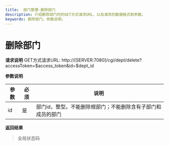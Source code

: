 ```yaml
---
title:  部门管理-删除部门
description: 介绍删除部门时的GET方式请求URL，以及请求的数据格式和参数。
keywords: 删除部门，参数说明。
---
```


# 删除部门

**请求说明**
GET方式请求URL:
http://[SERVER:7080]/cgi/dept/delete?accessToken=$access_token&id=$dept_id

**参数说明**

| 参数 | 必须 | 说明                                                         |
| ---- | ---- | ------------------------------------------------------------ |
| id   | 是   | 部门id，整型。不能删除根部门；不能删除含有子部门和成员的部门 |

**返回结果**

> 全局状态码